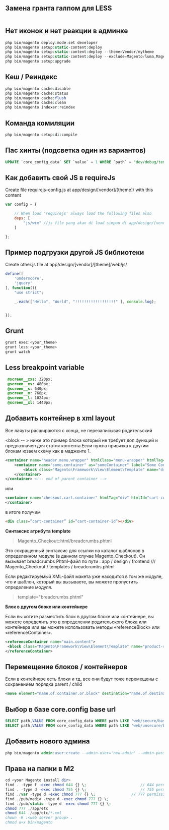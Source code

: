 ## Замена гранта галпом для LESS
```php https://github.com/subodha/magento-2-gulp
```
## Нет иконок и нет реакции в админке

```php
php bin/magento deploy:mode:set developer
php bin/magento setup:static-content:deploy
php bin/magento setup:static-content:deploy --theme=Vendor/mytheme
php bin/magento setup:static-content:deploy --exclude=Magento/luma,Magento/blank
php bin/magento setup:upgrade
```
## Кеш / Реиндекс

```php
php bin/magento cache:disable
php bin/magento cache:status
php bin/magento cache:flush
php bin/magento cache:clean
php bin/magento indexer:reindex
```
## Команда комиляции

```php
php bin/magento setup:di:compile
```
## Пас хинты (подсветка один из вариантов)

```sql
UPDATE `core_config_data` SET `value` = 1 WHERE `path` = "dev/debug/template_hints_storefront"
```
## Как добавить свой JS в requireJs

Create file requirejs-config.js at app/design/[vendor]/[theme]/ with this content

```js
var config = {

    // When load 'requirejs' always load the following files also
    deps: [
        "js/wim" //js file yang akan di load simpan di app/design/[vendor]/[theme]/web/js
    ]

};
```
## Пример подгрузки другой JS библиотеки

Create other.js file at app/design/[vendor]/[theme]/web/js/

```js
define([
    'underscore',
    'jquery'
], function(){
    "use strict";

    _.each(["Hello", "World", "!!!!!!!!!!!!!!!!!!" ], console.log);


});
```
## Grunt

```js
grunt exec:<your_theme>
grunt less:<your_theme>
grunt watch
```
## Less breakpoint variable

```css
 @screen__xxs: 320px;
 @screen__xs: 480px;
 @screen__s: 640px;
 @screen__m: 768px;
 @screen__l: 1024px;
 @screen__xl: 1440px;
```
## Добавить контейнер в xml layout
Все лаяуты расшираются с конца, не перезаписывая родительский

<block -- > ниже это пример блока который не требует доп.функций и предназначен для статик контента.Если нужна привязка к другим блокам юзаем схему как в мадженте 1.

```xml
<container name="header.menu.wrapper" htmlClass="menu-wrapper" htmlTag="div" after="header.panel.wrapper2"><!-- parent container -->
	<container name="some.container" as="someContainer" label="Some Container" htmlTag="div" htmlClass="some-container"><!-- new container -->
		<block class="Magento\Framework\View\Element\Template" name="dropdown.menu" template="Magento_Theme::html/dropdown_nav.phtml" /> <!-- the content load from phtml -->
	</container>
</container> <!-- end of parent container -->
```
или

```xml
<container name="checkout.cart.container" htmlTag="div" htmlId="cart-container-id" htmlClass="cart-container" before="-">
</container>
```
в итоге получим

```html
<div class=”cart-container” id=”cart-container-id”></div>
```

**Синтаксис атрибута template**

> Magento_Checkout::html/breadcrumbs.phtml

Это сокращенный синтаксис для ссылки на каталог шаблонов в определенном модуле (в данном случае Magento_Checkout). 
Он вызывает breadcrumbs Phtml-файл по пути : app / design / frontend /// Magento_Checkout / templates / breadcrumbs.phtml

Если редактируемый XML-файл макета уже находится в том же модуле, что и шаблон, который вы вызываете, вы можете пропустить определение модуля.

> template="breadcrumbs.phtml"

**Блок в другом блоке или контейнере**

Если вы хотите разместить блок в другом блоке или контейнере, вы можете определить это в определении родительского блока или контейнера или вы можете использовать методы «referenceBlock» или «referenceContainer».

```xml
<referenceContainer name="main.content">
 <block class="Magento\Framework\View\Element\Template" name="product-recommended-list" template="Magento_Catalog::product/list/product-recommendedlist.phtml"/>
</referenceContainer>
```

## Перемещение блоков / контейнеров 

Если в контейнере есть блоки и тд, все они будут тоже перемещены с сохранением порядка parent / child 

```xml
<move element="name.of.container.or.block" destination="name.of.destination.block.or.container" />
```

## Выбор в базе core.config base url

```sql
SELECT path,VALUE FROM core_config_data WHERE path LIKE 'web/secure/base%';
SELECT path,VALUE FROM core_config_data WHERE path LIKE 'web/unsecure/base%';
```

## Добавить нового админа

```sql
php bin/magento admin:user:create --admin-user='new-admin' --admin-password='!admin123!' --admin-email='info@domain.com' --admin-firstname='Jon' --admin-lastname='Doe'
```
## Права на папки в М2

```php
cd <your Magento install dir> 
find . -type f -exec chmod 644 {} \;                        // 644 permission for files
find . -type d -exec chmod 755 {} \;                        // 755 permission for directory 
find ./var -type d -exec chmod 777 {} \;                // 777 permission for var folder    
find ./pub/media -type d -exec chmod 777 {} \;
find ./pub/static -type d -exec chmod 777 {} \;
chmod 777 ./app/etc
chmod 644 ./app/etc/*.xml
chown -R :<web server group> .
chmod u+x bin/magento
```
